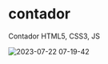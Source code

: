 # contador
Contador HTML5, CSS3, JS

![2023-07-22 07-19-42](https://github.com/paulo-santos360/contador/assets/102436341/a5a5ffeb-35e5-4b3f-a742-638ed2af47a7)
